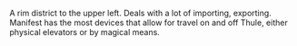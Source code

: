 A rim district to the upper left. Deals with a lot of importing, exporting. Manifest has the most devices that allow for travel on and off Thule, either physical elevators or by magical means.